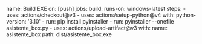 name: Build EXE
on: [push]
jobs:
  build:
    runs-on: windows-latest
    steps:
      - uses: actions/checkout@v3
      - uses: actions/setup-python@v4
        with:
          python-version: '3.10'
      - run: pip install pyinstaller
      - run: pyinstaller --onefile asistente_box.py
      - uses: actions/upload-artifact@v3
        with:
          name: asistente_box
          path: dist/asistente_box.exe
